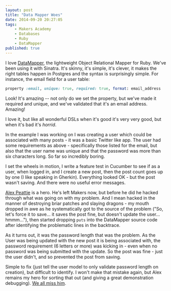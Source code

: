 ```yaml
---
layout: post
title: "Data Mapper Woes"
date: 2014-09-20 20:27:05
tags:
    - Makers Academy
    - Databases
    - Ruby
    - DataMapper
published: true
---
```


I love [DataMapper](http://datamapper.org/), the lightweight Object Relational
Mapper for Ruby. We've been using it with Sinatra. It's skinny, it's simple,
it's clever, it makes the right tables happen in Postgres and the syntax is
surprisingly simple. For instance, the email field for a user table:

```ruby
property :email, unique: true, required: true, format: email_address
```

Look! It's amazing -- not only do we set the property, but we've made it
required and unique, and we've validated that it's an email address. Amazing!

I love it, but like all wonderful DSLs when it's good it's very very good, but
when it's bad it's _horrid_.

In the example I was working on I was creating a user which could be associated
with many posts - it was a basic Twitter like app. The user had some
requirements as above - specifically those listed for the email, but also that
the user name was unique and that the password was more than six characters
long. So far so incredibly boring.

I set the wheels in motion, I write a feature test in Cucumber to see if as
a user, when logged in, and I create a new post, then the post count goes up by
one (I like speaking in Gherkin). Everything looked OK - but the post wasn't
saving. And there were no useful error messages.

[Alex Peattie](http://alexpeattie.com/) is a hero. He's left Makers now, but
before he did he hacked through what was going on with my problem. And I mean
hacked in the manner of destroying briar patches and slaying dragons - my mouth
dropped in awe as he systematically got to the source of the problem ("So, let's
force it to save...  it saves the post fine, but doesn't update the user...
hmmm..."), then started dropping `puts` into the DataMapper source code after
identifying the problematic lines in the backtrace.

As it turns out, it was the password length that was the problem. As the User
was being updated with the new post it is being associated with, the password
requirement (6 letters or more) was kicking in - even when no password was
being submitted with the update. So the post was fine - just the user didn't,
and so prevented the post from saving.

Simple to fix (just tell the user model to only validate password length on
creation), but difficult to identify. I won't make that mistake again, but Alex
remains my hero for sorting that out (and giving a great demonstration
debugging). [We all miss him](http://alex-farewell-card.herokuapp.com/).
